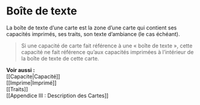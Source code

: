 # Boîte de texte
La boîte de texte d’une carte est la zone d’une carte qui contient ses capacités imprimés, ses traits, son texte d’ambiance (le cas échéant).

>Si une capacité de carte fait référence à une « boîte de texte », cette capacité ne fait référence qu’aux capacités imprimées à l’intérieur de la boîte de texte de cette carte.

**Voir aussi :**  
[[Capacite|Capacité]]  
[[Imprime|Imprimé]]  
[[Traits]]  
[[Appendice III : Description des Cartes]]